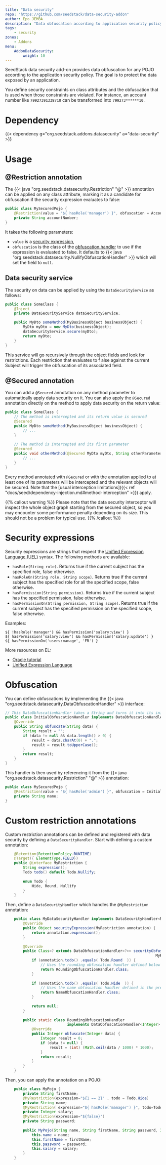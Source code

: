 ```yaml
---
title: "Data security"
repo: "https://github.com/seedstack/data-security-addon"
author: Epo JEMBA
description: "Data obfuscation according to application security policy." 
tags:
    - security
zones:
    - Addons
menu:
    AddonDataSecurity:
        weight: 10
---
```


SeedStack data security add-on provides data obfuscation for any POJO according to the application security policy. The 
goal is to protect the data exposed by an application. 
<!--more-->

You define security constraints on class attributes and the obfuscation that is used when those constraints are violated. 
For instance, an account number like `79927391338710` can be transformed into `799273******10`.

# Dependency

{{< dependency g="org.seedstack.addons.datasecurity" a="data-security" >}}

# Usage

## @Restriction annotation

The {{< java "org.seedstack.datasecurity.Restriction" "@" >}} annotation can be applied on any class attribute, marking
it as a candidate for obfuscation if the security expression evaluates to false:

```java
public class MySecuredPojo {
    @Restriction(value = "${ hasRole('manager') }", obfuscation = AccountObfuscationHandler.class)
    private String accountNumber;
}
```    

It takes the following parameters:

* `value` is a [security expression](#security-expressions),
* `obfuscation` is the class of the [obfuscation handler](#obfuscation) to use if the expression is evaluated to false. It
defaults to {{< java "org.seedstack.datasecurity.NullifyObfuscationHandler" >}} which will set the field to `null`.

## Data security service

The security on data can be applied by using the `DataSecurityService` as follows:

```java
public class SomeClass {
    @Inject
    private DataSecurityService dataSecurityService;

    public MyDto someMethod(MyBusinessObject businessObject) {
        MyDto myDto = new MyDto(businessObject);
        dataSecurityService.secure(myDto);
        return myDto;
    }
}
```

This service will go recursively through the object fields and look for restrictions. Each restriction that evaluates to f
alse against the current Subject will trigger the obfuscation of its associated field.

## @Secured annotation

You can add a `@Secured` annotation on any method parameter to automatically apply data security on it. You can also 
apply the `@Secured` annotation directly on the method to apply data security on the return value:

```java
public class SomeClass {
    // The method is intercepted and its return value is secured 
    @Secured
    public MyDto someMethod(MyBusinessObject businessObject) {
        // ...
    }
    
    // The method is intercepted and its first parameter 
    @Secured
    public void otherMethod(@Secured MyDto myDto, String otherParameter) {
        // ...
    }
}
```

Every method annotated with `@Secured` or with the annotation applied to at least one of its parameters will be intercepted 
and the relevant objects will be secured. Note that the [usual interception limitations]({{< ref "docs/seed/dependency-injection.md#method-interception" >}}) apply.

{{% callout warning %}}
Please note that the data security interceptor will inspect the whole object graph starting from the secured object, so 
you may encounter some performance penalty depending on its size. This should not be a problem for typical use.
{{% /callout %}}

# Security expressions

Security expressions are strings that respect the [Unified Expression Language (UEL)](https://uel.java.net/) syntax. The 
following methods are available:

* `hasRole(String role)`. Returns true if the current subject has the specified role, false otherwise.
* `hasRoleOn(String role, String scope)`. Returns true if the current subject has the specified role for all the specified scope, false otherwise.
* `hasPermission(String permission)`. Returns true if the current subject has the specified permission, false otherwise.
* `hasPermissionOn(String permission, String scope)`. Returns true if the current subject has the specified permission on the specified scope, false otherwise.

Examples:

```plain
${ !hasRole('manager') && hasPermission('salary:view') }
${ hasPermission('salary:view') && hasPermission('salary:update') }
${ hasPermissionOn('users:manage', 'FR') }
```

More resources on EL:

* [Oracle tutorial](http://docs.oracle.com/javaee/6/tutorial/doc/gjddd.html)
* [Unified Expression Language](https://uel.java.net/)

# Obfuscation

You can define obfuscations by implementing the {{< java "org.seedstack.datasecurity.DataObfuscationHandler" >}} interface:

```java
// This DataObfuscationHandler takes a String and turns it into its initial (eg. "Doe" -> "D.")
public class InitialObfuscationHandler implements DataObfuscationHandler<String> {
    @Override
    public String obfuscate(String data) {
        String result = "";
        if (data != null && data.length() > 0) {
            result = data.charAt(0) + ".";
            result = result.toUpperCase();
        }
        return result;
    }
}
```
This handler is then used by referencing it from the {{< java "org.seedstack.datasecurity.Restriction" "@" >}} annotation:

```java
public class MySecuredPojo {
    @Restriction(value = "${ hasRole('admin') }", obfuscation = InitialObfuscationHandler.class)
    private String name;
}
```    

# Custom restriction annotations

Custom restriction annotations can be defined and registered with data security by defining a `DataSecurityHandler`. 
Start with defining a custom annotation:
    
```java
    @Retention(RetentionPolicy.RUNTIME)
    @Target({ ElementType.FIELD})
    public @interface MyRestriction {
    	String expression();
    	Todo todo() default Todo.Nullify;
    	
    	enum Todo {
    		Hide, Round, Nullify
    	}
    }
```

Then, define a `DataSecurityHandler` which handles the `@MyRestriction` annotation:

```java
    public class MyDataSecurityHandler implements DataSecurityHandler<MyRestriction> {
    	@Override
    	public Object securityExpression(MyRestriction annotation) {
    		return annotation.expression();
    	}
    
    	@Override
    	public Class<? extends DataObfuscationHandler<?>> securityObfuscationHandler(
    																MyRestriction annotation) {    
    		if (annotation.todo() .equals( Todo.Round  )) {
    			// Uses the rounding obfuscation handler defined below
    			return RoundingObfuscationHandler.class;
    		}
    		
    		if (annotation.todo() .equals( Todo.Hide  )) {
    			// Uses the name obfuscation handler defined in the previous section
    			return NameObfuscationHandler.class;
    		}
    		
    		return null;
    	}
    	
    	public static class RoundingObfuscationHandler 
    						implements DataObfuscationHandler<Integer> {
    		@Override
    		public Integer obfuscate(Integer data) {
                Integer result = 0;
    			if (data != null) {
                	result = (int) (Math.ceil(data / 1000) * 1000);
                }
    			return result;
    		}    		
    	}
    }
```

Then, you can apply the annotation on a POJO:
    
```java
    public class MyPojo {    	
    	private String firstName;
    	@MyRestriction(expression="${1 == 2}" , todo = Todo.Hide)
    	private String name;
    	@MyRestriction( expression="${ hasRole('manager') }", todo=Todo.Round )
    	private Integer salary;
    	@MyRestriction(expression="${false}")
    	private String password;
    
    	public MyPojo(String name, String firstName, String password, Integer salary) {
    		this.name = name;
    		this.firstName = firstName;
    		this.password = password;
    		this.salary = salary;
    	}
    }
```
